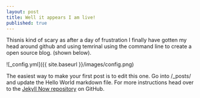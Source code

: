 ```yaml
---
layout: post
title: Well it appears I am live!
published: true
---
```


Thisnis kind of scary as after a day of frustration I finally have gotten my head around github and using temrinal using the command line to create a open source blog. (shown below).

![_config.yml]({{ site.baseurl }}/images/config.png)

The easiest way to make your first post is to edit this one. Go into /_posts/ and update the Hello World markdown file. For more instructions head over to the [Jekyll Now repository](https://github.com/barryclark/jekyll-now) on GitHub.
